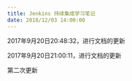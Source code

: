 ```yaml
---
title: Jenkins 持续集成学习笔记
date: 2018/12/03 14:00:00
---
```

2017年9月20日20:48:32，进行文档的更新

2017年9月20日21:00:11，进行文档的更新

第二次更新